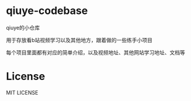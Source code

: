 # qiuye-codebase

qiuye的小仓库

用于存放看b站视频学习以及其他地方，跟着做的一些练手小项目

每个项目里面都有对应的简单介绍，以及视频地址、其他网站学习地址、文档等

# License
MIT LICENSE
